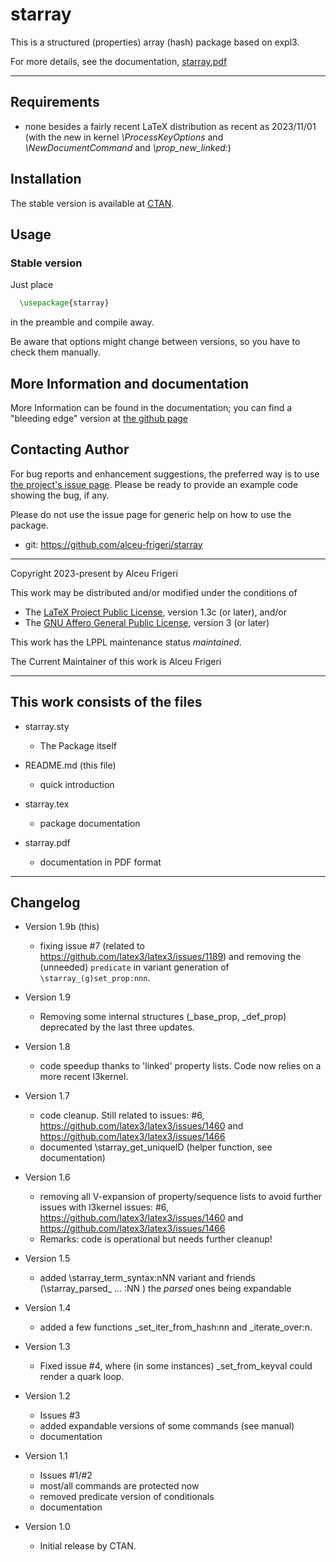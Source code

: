 starray
==========

This is a structured (properties) array (hash) package based on expl3.

For more details,  see the documentation,
[starray.pdf](http://mirrors.ctan.org/macros/latex/contrib/starray/doc/starray.pdf)

--------------

## Requirements
* none besides a fairly recent LaTeX distribution as recent as 2023/11/01
(with the new in kernel *\ProcessKeyOptions* and *\NewDocumentCommand* and *\prop_new_linked:*)

## Installation
The stable version is available at [CTAN](https://ctan.org/pkg/starray).

## Usage
### Stable version
Just place
```latex
  \usepackage{starray}
```

in the preamble and compile away.


Be aware that options might change between versions, so you have to check them manually.

## More Information and documentation
More Information can be found in the documentation; you can find a  "bleeding edge" version
at [the github page](http://github.com/alceu-frigeri/starray)

## Contacting Author

For bug reports and enhancement suggestions, the preferred way is to use
[the project's issue page](https://github.com/alceu-frigeri/starray/issues).
Please be ready to provide an example code showing the bug, if any.

Please do not use the issue page for generic help on how to use the package.

* git: https://github.com/alceu-frigeri/starray

-------------
Copyright 2023-present by Alceu Frigeri

 This work may be distributed and/or modified under the
 conditions of

 * The [LaTeX Project Public License](http://www.latex-project.org/lppl.txt), version 1.3c (or later), and/or
 * The [GNU Affero General Public License](https://www.gnu.org/licenses/agpl-3.0.html), version 3 (or later)

This work has the LPPL maintenance status *maintained*.

The Current Maintainer of this work is Alceu Frigeri

-------------
## This work consists of the files

* starray.sty
    - The Package itself

* README.md (this file)
    - quick introduction

* starray.tex
    - package documentation

* starray.pdf
    - documentation in PDF format

-------------

## Changelog
* Version 1.9b (this) 
    - fixing issue #7 (related to https://github.com/latex3/latex3/issues/1189) and removing the (unneeded) ```predicate``` in variant generation of ``` \starray_(g)set_prop:nnn```.

* Version 1.9 
    - Removing some internal structures (_base_prop, _def_prop) deprecated by the last three updates.

* Version 1.8
    - code speedup thanks to 'linked' property lists. Code now relies on a more recent l3kernel.

* Version 1.7
    - code cleanup. Still related to issues: #6, https://github.com/latex3/latex3/issues/1460 and https://github.com/latex3/latex3/issues/1466
    - documented \starray_get_uniqueID (helper function, see documentation)

* Version 1.6
    - removing all V-expansion of property/sequence lists to avoid further issues with l3kernel 
      issues: #6, https://github.com/latex3/latex3/issues/1460 and https://github.com/latex3/latex3/issues/1466
    - Remarks: code is operational but needs further cleanup!

* Version 1.5
    - added \starray_term_syntax:nNN variant and friends (\starray_parsed_ ... :NN ) the _parsed_ ones being expandable

* Version 1.4
    - added a few functions _set_iter_from_hash:nn and _iterate_over:n.

* Version 1.3 
    - Fixed issue #4, where (in some instances) _set_from_keyval could render a quark loop.

* Version 1.2
    - Issues #3
    - added expandable versions of some commands (see manual)
    - documentation

* Version 1.1
    - Issues #1/#2
    - most/all commands are protected now
    - removed predicate version of conditionals
    - documentation


* Version 1.0
    - Initial release  by CTAN.
